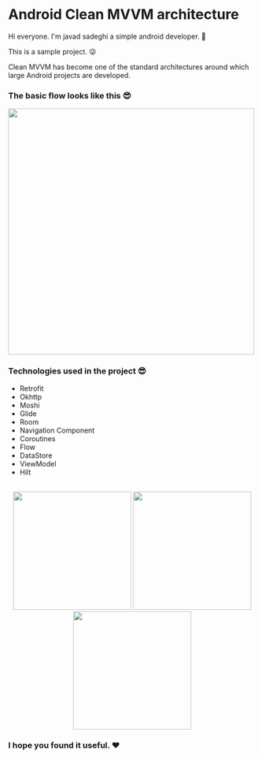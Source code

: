# Android Clean MVVM architecture

Hi everyone. I'm javad sadeghi a simple android developer. 🧍‍

This is a sample project. 😜

Clean MVVM has become one of the standard architectures around which large Android projects are developed.

### The basic flow looks like this 😎

<img src='https://user-images.githubusercontent.com/45559398/172233712-a350738b-453d-415d-a9e2-71838dad82d5.png' width='500'>

### Technologies used in the project 😎
   * Retrofit
   * Okhttp
   * Moshi
   * Glide
   * Room
   * Navigation Component
   * Coroutines
   * Flow
   * DataStore
   * ViewModel
   * Hilt
 <br/><br/>
 
 <p align="center">
  <img src='https://user-images.githubusercontent.com/45559398/172236237-a2f6b801-d114-4e59-94fa-bb80dc9eec4f.jpg' width='240'>
  <img src='https://user-images.githubusercontent.com/45559398/172236255-e9c6da3f-9935-4fe1-9f3d-15098fa14764.jpg' width='240'>
  <img src='https://user-images.githubusercontent.com/45559398/172236265-61289ee3-dcd1-4f7e-8b46-415cc9d24f4c.jpg' width='240'>
</p>

### I hope you found it useful. ❤️

